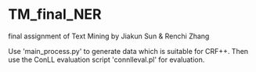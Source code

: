 # TM_final_NER
final assignment of Text Mining by Jiakun Sun & Renchi Zhang

Use 'main_process.py' to generate data which is suitable for CRF++.
Then use the ConLL evaluation script 'connlleval.pl' for evaluation.

